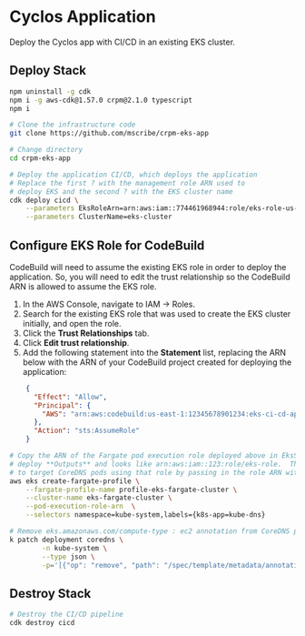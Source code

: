 # Cyclos Application

Deploy the Cyclos app with CI/CD in an existing EKS cluster.

## Deploy Stack

```bash
npm uninstall -g cdk
npm i -g aws-cdk@1.57.0 crpm@2.1.0 typescript
npm i

# Clone the infrastructure code
git clone https://github.com/mscribe/crpm-eks-app

# Change directory
cd crpm-eks-app

# Deploy the application CI/CD, which deploys the application
# Replace the first ? with the management role ARN used to
# deploy EKS and the second ? with the EKS cluster name
cdk deploy cicd \
    --parameters EksRoleArn=arn:aws:iam::774461968944:role/eks-role-us-east-1 \
    --parameters ClusterName=eks-cluster
```

## Configure EKS Role for CodeBuild

CodeBuild will need to assume the existing EKS role in order to deploy the application.  So, you will
need to edit the trust relationship so the CodeBuild ARN is allowed to assume the EKS role.

1.  In the AWS Console, navigate to IAM -> Roles.
2.  Search for the existing EKS role that was used to create the EKS cluster initially, and open the role.
3.  Click the **Trust Relationships** tab.
4.  Click **Edit trust relationship**.
5.  Add the following statement into the **Statement** list, replacing the ARN below with the ARN of your
    CodeBuild project created for deploying the application:

```json
    {
      "Effect": "Allow",
      "Principal": {
        "AWS": "arn:aws:codebuild:us-east-1:12345678901234:eks-ci-cd-app-deploy"
      },
      "Action": "sts:AssumeRole"
    }
```

```bash
# Copy the ARN of the Fargate pod execution role deployed above in EksStack.  It's visible in the
# deploy **Outputs** and looks like arn:aws:iam::123:role/eks-role.  Then, create the Fargate profile
# to target CoreDNS pods using that role by passing in the role ARN with --pod-execution-role-arn.
aws eks create-fargate-profile \
    --fargate-profile-name profile-eks-fargate-cluster \
    --cluster-name eks-fargate-cluster \
    --pod-execution-role-arn  \
    --selectors namespace=kube-system,labels={k8s-app=kube-dns}

# Remove eks.amazonaws.com/compute-type : ec2 annotation from CoreDNS pods
k patch deployment coredns \
        -n kube-system \
        --type json \
        -p='[{"op": "remove", "path": "/spec/template/metadata/annotations/eks.amazonaws.com~1compute-type"}]'
```

## Destroy Stack

```bash
# Destroy the CI/CD pipeline
cdk destroy cicd
```
